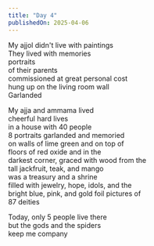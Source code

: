 ```yaml
---
title: "Day 4"
publishedOn: 2025-04-06
---
```


My ajjol didn't live with paintings  
They lived with memories  
portraits  
of their parents  
commissioned at great personal cost  
hung up on the living room wall  
Garlanded

My ajja and ammama lived  
cheerful hard lives  
in a house with 40 people  
8 portraits garlanded and memoried  
on walls of lime green and on top of  
floors of red oxide and in the  
darkest corner, graced with wood from the  
tall jackfruit, teak, and mango  
was a treasury and a shrine  
filled with jewelry, hope, idols, and the  
bright blue, pink, and gold foil pictures of  
87 deities

Today, only 5 people live there  
but the gods and the spiders  
keep me company
